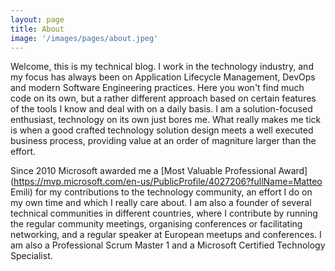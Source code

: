 ```yaml
---
layout: page
title: About
image: '/images/pages/about.jpeg'
---
```


Welcome, this is my technical blog. I work in the technology industry, and my focus has always been on Application Lifecycle Management, DevOps and modern Software Engineering practices.
Here you won't find much code on its own, but a rather different approach based on certain features of the tools I know and deal with on a daily basis. 
I am a solution-focused enthusiast, technology on its own just bores me. What really makes me tick is when a good crafted technology solution design meets a well executed business process, providing value at an order of magniture larger than the effort.

Since 2010 Microsoft awarded me a [Most Valuable Professional Award](https://mvp.microsoft.com/en-us/PublicProfile/4027206?fullName=Matteo Emili) for my contributions to the technology community, an effort I do on my own time and which I really care about. I am also a founder of several technical communities in different countries, where I contribute by running the regular community meetings, organising conferences or facilitating networking, and a regular speaker at European meetups and conferences. I am also a Professional Scrum Master 1 and a Microsoft Certified Technology Specialist.